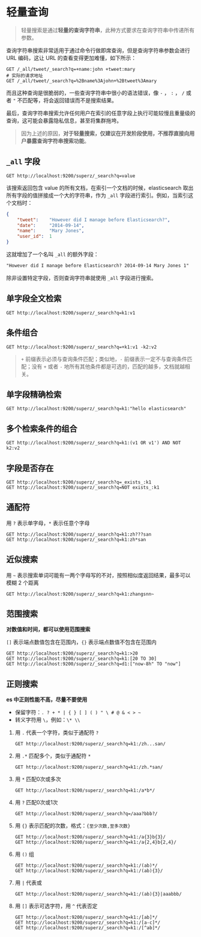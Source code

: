 # 轻量查询

> 轻量搜索是通过**轻量的查询字符串**，此种方式要求在查询字符串中传递所有参数。

查询字符串搜索非常适用于通过命令行做即席查询，但是查询字符串参数会进行 URL 编码，这让 URL 的查看变得更加难懂，如下所示：

```http
GET /_all/tweet/_search?q=+name:john +tweet:mary
# 实际的请求地址
GET /_all/tweet/_search?q=%2Bname%3Ajohn+%2Btweet%3Amary
```

而且这种查询是很脆弱的，一些查询字符串中很小的语法错误，像 `-` ， `:` ， `/` 或者 `"` 不匹配等，将会返回错误而不是搜索结果。

最后，查询字符串搜索允许任何用户在索引的任意字段上执行可能较慢且重量级的查询，这可能会暴露隐私信息，甚至将集群拖垮。

> 因为上述的原因，**对于轻量搜索，仅建议在开发阶段使用，不推荐直接向用户暴露查询字符串搜索功能**。

## `_all` 字段

```http
GET http://localhost:9200/superz/_search?q=value
```

该搜索返回包含 value 的所有文档，在索引一个文档的时候，elasticsearch 取出所有字段的值拼接成一个大的字符串，作为 `_all` 字段进行索引。例如，当索引这个文档时：

```json
{
    "tweet":    "However did I manage before Elasticsearch?",
    "date":     "2014-09-14",
    "name":     "Mary Jones",
    "user_id":  1
}
```

这就增加了一个名叫 `_all` 的额外字段：

```txt
"However did I manage before Elasticsearch? 2014-09-14 Mary Jones 1"
```

除非设置特定字段，否则查询字符串就使用 `_all` 字段进行搜索。

## 单字段全文检索

```
GET http://localhost:9200/superz/_search?q=k1:v1
```

## 条件组合

```http
GET http://localhost:9200/superz/_search?q=+k1:v1 -k2:v2
```

> `+`  前缀表示必须与查询条件匹配；类似地，`-` 前缀表示一定不与查询条件匹配；没有 `+` 或者 `-` 地所有其他条件都是可选的，匹配的越多，文档就越相关。

## 单字段精确检索

```
GET http://localhost:9200/superz/_search?q=k1:"hello elasticsearch"
```

## 多个检索条件的组合

```
GET http://localhost:9200/superz/_search?q=k1:(v1 OR v1') AND NOT k2:v2 
```

## 字段是否存在

```
GET http://localhost:9200/superz/_search?q=_exists_:k1
GET http://localhost:9200/superz/_search?q=NOT exists_:k1
```

## 通配符

用 `?` 表示单字母，`*` 表示任意个字母

```
GET http://localhost:9200/superz/_search?q=k1:zh???san
GET http://localhost:9200/superz/_search?q=k1:zh*san
```

## 近似搜索

用 `~` 表示搜索单词可能有一两个字母写的不对，按照相似度返回结果，最多可以模糊 2 个距离

```
GET http://localhost:9200/superz/_search?q=k1:zhangsnn~
```

## 范围搜索

**对数值和时间，都可以使用范围搜索**

`[]` 表示端点数值包含在范围内，`{}` 表示端点数值不包含在范围内

```
GET http://localhost:9200/superz/_search?q=k1:>20
GET http://localhost:9200/superz/_search?q=k1:[20 TO 30]
GET http://localhost:9200/superz/_search?q=d1:["now-8h" TO "now"]
```

## 正则搜索

**es 中正则性能不高，尽量不要使用**

- 保留字符：`. ? + * | { } [ ] ( ) " \ # @ & < > ~`
- 转义字符用 `\`，例如：`\* \\`


1. 用 `.` 代表一个字符，类似于通配符 `?`
    ```
    GET http://localhost:9200/superz/_search?q=k1:/zh...san/
    ```
2. 用 `.*` 匹配多个，类似于通配符 `*`
    ```
    GET http://localhost:9200/superz/_search?q=k1:/zh.*san/
    ```
3. 用 `*` 匹配0次或多次
    ```
    GET http://localhost:9200/superz/_search?q=k1:/a*b*/
    ```
4. 用 `?` 匹配0次或1次
    ```
    GET http://localhost:9200/superz/_search?q=/aaa?bbb?/
    ```
5. 用 `{}` 表示匹配的次数，格式：`{至少次数,至多次数}`
    ```
    GET http://localhost:9200/superz/_search?q=k1:/a{3}b{3}/
    GET http://localhost:9200/superz/_search?q=k1:/a{2,4}b{2,4}/
    ```
6. 用 `()` 组
    ```
    GET http://localhost:9200/superz/_search?q=k1:/(ab)*/
    GET http://localhost:9200/superz/_search?q=k1:/(ab){3}/
    ```
7. 用 `|` 代表或
    ```
    GET http://localhost:9200/superz/_search?q=k1:/(ab){3}|aaabbb/
    ```
8. 用 `[]` 表示可选字符，用 `^` 代表否定
    ```
    GET http://localhost:9200/superz/_search?q=k1:/[ab]*/
    GET http://localhost:9200/superz/_search?q=k1:/[a-c]*/
    GET http://localhost:9200/superz/_search?q=k1:/[^ab]*/
    ```